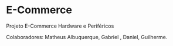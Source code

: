 # E-Commerce
Projeto E-Commerce Hardware e Periféricos

Colaboradores:
Matheus Albuquerque, Gabriel , Daniel, Guilherme.
